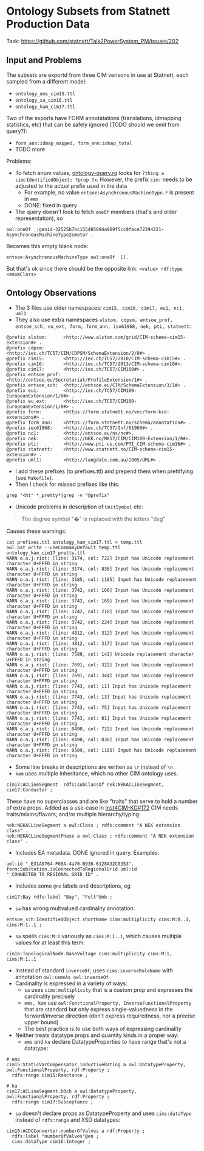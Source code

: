 ﻿# Ontology Subsets from Statnett Production Data

Task: https://github.com/statnett/Talk2PowerSystem_PM/issues/202

## Input and Problems

The subsets are exportd from three CIM verisons in use at Statnett, each sampled from a different model:
- `ontology_ems_cim15.ttl`
- `ontology_sa_cim16.ttl`
- `ontology_kam_cim17.ttl`

Two of the exports have FORM annotatations (translations, idmapping statistics, etc)
that can be safely ignored (TODO should we omit from query?):
- `form_ann:idmap_mapped, form_ann:idmap_total`
- TODO more

Problems:
- To fetch enum values, [ontology-query.rq](https://github.com/statnett/Talk2PowerSystem/blob/main/data/subset-ontology/ontology-query.rq) looks for `?thing a cim:IdentifiedObject; ?prop ?x`.
  However, the prefix `cim:` needs to be adjusted to the actual prefix used in the data
  - For example, no value `entsoe:AsynchronousMachineType.*` is present in `ems`
  - DONE: fixed in query
- The query doesn't look to fetch `oneOf` members (that's and older representation), so
```ttl
owl:oneOf _:genid-32525b7bc155485894a969f5cc9face72394221-AsynchronousMachineType2emotor .
```
Becomes this empty blank node:
```ttl
entsoe:AsynchronousMachineType owl:oneOf  [].
```
But that's ok since there should be the opposite link: `<value> rdf:type <enumClass>`

## Ontology Observations
- The 3 files use older namespaces: `cim15, cim16, cim17, eu1, nc1, uml1`
- They also use extra namespaces `alstom, cdpsm, entsoe_prof, entsoe_sch, eu_ext, form, form_ann, iso61968, nek, pti, statnett`:
```ttl
@prefix alstom:      <http://www.alstom.com/grid/CIM-schema-cim15-extension#> .
@prefix cdpsm:       <http://iec.ch/TC57/CIM/CDPSM/SchemaExtension/2/0#> .
@prefix cim15:       <http://iec.ch/TC57/2010/CIM-schema-cim15#> .
@prefix cim16:       <http://iec.ch/TC57/2013/CIM-schema-cim16#>.
@prefix cim17:       <http://iec.ch/TC57/CIM100#> .
@prefix entsoe_prof: <http://entsoe.eu/Secretariat/ProfileExtension/1#> .
@prefix entsoe_sch:  <http://entsoe.eu/CIM/SchemaExtension/3/1#> .
@prefix eu1:         <http://iec.ch/TC57/CIM100-EuropeanExtension/1/0#> .
@prefix eu_ext:      <http://iec.ch/TC57/CIM100-EuropeanExtension/1/0#> .
@prefix form:        <https://form.statnett.no/voc/form-ksd-extensions#> .
@prefix form_ann:    <https://form.statnett.no/schema/annotation#> .
@prefix iec61968:    <http://iec.ch/TC57/Inf/61968#> .
@prefix nc1:         <http://entsoe.eu/ns/nc#>.
@prefix nek:         <http://NEK.no/NK57/CIM/CIM100-Extension/1/0#>.
@prefix pti:         <http://www.pti-us.com/PTI_CIM-schema-cim16#> .
@prefix statnett:    <http://www.statnett.no/CIM-schema-cim15-extension#> .
@prefix uml1:        <http://langdale.com.au/2005/UML#> .
```
- I add these prefixes (to prefixes.ttl) and prepend them when prettifying (see `Makefile`).
- Then I check for missed prefixes like this:
```
grep "<ht" *_pretty*|grep -v "@prefix"
```

- Unicode problems in description of `UnitSymbol` etc:
> The degree symbol \"�\" is replaced with the letters \"deg\"

Causes these warnings:
```
cat prefixes.ttl ontology_kam_cim17.ttl > temp.ttl
owl.bat write --useCommaByDefault temp.ttl ontology_kam_cim17_pretty.ttl
WARN o.a.j.riot: [line: 3174, col: 722] Input has Unicode replacement character U+FFFD in string
WARN o.a.j.riot: [line: 3174, col: 836] Input has Unicode replacement character U+FFFD in string
WARN o.a.j.riot: [line: 3185, col: 1185] Input has Unicode replacement character U+FFFD in string
WARN o.a.j.riot: [line: 3742, col: 160] Input has Unicode replacement character U+FFFD in string
WARN o.a.j.riot: [line: 3742, col: 169] Input has Unicode replacement character U+FFFD in string
WARN o.a.j.riot: [line: 3742, col: 218] Input has Unicode replacement character U+FFFD in string
WARN o.a.j.riot: [line: 3742, col: 224] Input has Unicode replacement character U+FFFD in string
WARN o.a.j.riot: [line: 4812, col: 312] Input has Unicode replacement character U+FFFD in string
WARN o.a.j.riot: [line: 4812, col: 317] Input has Unicode replacement character U+FFFD in string
WARN o.a.j.riot: [line: 7589, col: 142] Unicode replacement character U+FFFD in string
WARN o.a.j.riot: [line: 7691, col: 322] Input has Unicode replacement character U+FFFD in string
WARN o.a.j.riot: [line: 7691, col: 344] Input has Unicode replacement character U+FFFD in string
WARN o.a.j.riot: [line: 7743, col: 11] Input has Unicode replacement character U+FFFD in string
WARN o.a.j.riot: [line: 7743, col: 13] Input has Unicode replacement character U+FFFD in string
WARN o.a.j.riot: [line: 7743, col: 75] Input has Unicode replacement character U+FFFD in string
WARN o.a.j.riot: [line: 7743, col: 81] Input has Unicode replacement character U+FFFD in string
WARN o.a.j.riot: [line: 8490, col: 722] Input has Unicode replacement character U+FFFD in string
WARN o.a.j.riot: [line: 8490, col: 836] Input has Unicode replacement character U+FFFD in string
WARN o.a.j.riot: [line: 8509, col: 1185] Input has Unicode replacement character U+FFFD in string
```
- Some line breaks in descriptions are written as `\r` instead of `\n`
- `kam` uses multiple inheritance, which no other CIM ontology uses.
```ttl
cim17:ACLineSegment  rdfs:subClassOf nek:NEKACLineSegment, cim17:Conductor ;
```
These have no superclasses and are like "traits" that serve to hold a number of extra props.
Added as a use-case in [Inst4CIM-KG#172](https://github.com/Sveino/Inst4CIM-KG/issues/172) CIM needs traits/mixins/flavors; and/or multiple hierarchy/typing:
```ttl
nek:NEKACLineSegment a owl:Class ; rdfs:comment "A NEK extension class" .
nek:NEKACLineSegmentPhase a owl:Class ; rdfs:comment "A NEK extension class" .
```
- Includes EA metadata. DONE ignored in query. Examples:
```ttl
uml:id "_E31A9764-F65A-4a70-B936-6128A32C0353".
form:Substation.isConnectedToRegionalGrid uml:id "_CONNECTED_TO_REGIONAL_GRID_ID" .
```
- Includes some `@no` labels and descriptions, eg
```ttl
cim17:Bay rdfs:label "Bay", "Felt"@nb ;
```
- `sa` has wrong multvalued cardinality annotation:
```ttl
entsoe_sch:IdentifiedObject.shortName cims:multiplicity cims:M:0..1, cims:M:1..1 ;
```
- `sa` spells `cims:M:1` variously as `cims:M:1..1`, which causes multiple values for at least this term:
```ttl
cim16:TopologicalNode.BaseVoltage cims:multiplicity cims:M:1, cims:M:1..1
```
- Instead of standard `inverseOf`, uses
  `cims:inverseRoleName` with annotation `owl:sameAs owl:inverseOf`
- Cardinality is expressed in a variety of ways:
  - `sa` uses `cims:multiplicity` that is a custom prop and expresses the cardinality precisely
  - `ems, kam` use `owl:FunctionalProperty, InverseFunctionalProperty` 
    that are standard but only express single-valuedness in the forward/inverse direction
    (don't express requiredness, nor a precise upper bound)
  - The best practice is to use both ways of expressing cardinality
- Neither treats datatype props and quantity kinds in a proper way:
  - `ems` and `ka` declare DatatypeProperties to have range that's not a datatype:
```ttl
# ems
cim15:StaticVarCompensator.inductiveRating a owl:DatatypeProperty, owl:FunctionalProperty, rdf:Property ;
  rdfs:range cim15:Reactance ;

# ka
cim17:ACLineSegment.b0ch a owl:DatatypeProperty, owl:FunctionalProperty, rdf:Property ;
  rdfs:range cim17:Susceptance ;
```
  - `sa` doesn't declare props as DatatypeProperty 
     and uses `cims:dataType` instead of `rdfs:range` and XSD datatypes:
```ttl
cim16:ACDCConverter.numberOfValves a rdf:Property ;
  rdfs:label "numberOfValves"@en ;
  cims:dataType cim16:Integer ;
```
